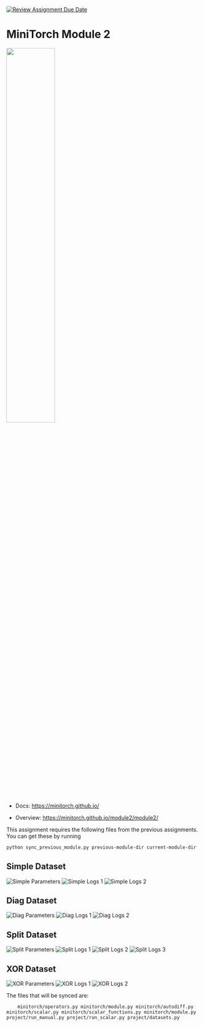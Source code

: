 [![Review Assignment Due Date](https://classroom.github.com/assets/deadline-readme-button-22041afd0340ce965d47ae6ef1cefeee28c7c493a6346c4f15d667ab976d596c.svg)](https://classroom.github.com/a/YFgwt0yY)
# MiniTorch Module 2

<img src="https://minitorch.github.io/minitorch.svg" width="50%">


* Docs: https://minitorch.github.io/

* Overview: https://minitorch.github.io/module2/module2/

This assignment requires the following files from the previous assignments. You can get these by running

```bash
python sync_previous_module.py previous-module-dir current-module-dir
```
## Simple Dataset
![Simple Parameters](Images/Simple_ss.png)
![Simple Logs 1](Images/Simple_logs_1.png)
![Simple Logs 2](Images/Simple_logs_2.png)

## Diag Dataset
![Diag Parameters](Images/Diag_ss.png)
![Diag Logs 1](Images/Diag_logs_1.png)
![Diag Logs 2](Images/Diag_logs_2.png)


## Split Dataset
![Split Parameters](Images/Split_SS.png)
![Split Logs 1](Images/Split_Logs_1.png)
![Split Logs 2](Images/Split_Logs_2.png)
![Split Logs 3](Images/Split_Logs_3.png)


## XOR Dataset
![XOR Parameters](Images/Xor_SS.png)
![XOR Logs 1](Images/Xor_Logs_1.png)
![XOR Logs 2](Images/Xor_Logs_2.png)

The files that will be synced are:

        minitorch/operators.py minitorch/module.py minitorch/autodiff.py minitorch/scalar.py minitorch/scalar_functions.py minitorch/module.py project/run_manual.py project/run_scalar.py project/datasets.py